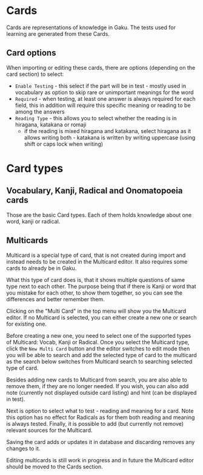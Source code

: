 # Cards
Cards are representations of knowledge in Gaku. The tests used for learning are generated from these Cards.

## Card options
When importing or editing these cards, there are options (depending on the card section) to select:
- `Enable Testing` - this select if the part will be in test - mostly used in vocabulary as option to skip rare or unimportant meanings for the word
- `Required` - when testing, at least one answer is always required for each field, this in addition will require this specific meaning or reading to be among the answers
- `Reading Type` - this allows you to select whether the reading is in hiragana, katakana or romaji
    - if the reading is mixed hiragana and katakana, select hiragana as it allows writing both - katakana is written by writing uppercase (using shift or caps lock when writing)

# Card types

## Vocabulary, Kanji, Radical and Onomatopoeia cards
Those are the basic Card types. Each of them holds knowledge about one word, kanji or radical.

## Multicards
Multicard is a special type of card, that is not created during import and instead needs to be created in the Multicard editor. It also requires some cards to already be in Gaku.

What this type of card does is, that it shows multiple questions of same type next to each other. The purpose being that if there is Kanji or word that you mistake for each other, to show them together, so you can see the differences and better remember them.

Clicking on the "Multi Card" in the top menu will show you the Multicard editor. If no Multicard is selected, you can either create a new one or search for existing one.

Before creating a new one, you need to select one of the supported types of Multicard: Vocab, Kanji or Radical. Once you select the Multicard type, click the `New Multi Card` button and the editor switches to edit mode then you will be able to search and add the selected type of card to the multicard as the search below switches from Multicard search to searching selected type of card.

Besides adding new cards to Multicard from search, you are also able to remove them, if they are no longer needed. If you wish, you can also add note (currently not displayed outside card listing) and hint (can be displayed in test).

Next is option to select what to test - reading and meaning for a card. Note this option has no effect for Radicals as for them both reading and meaning is always tested.
Finally, it is possible to add (but currently not remove) relevant sources for the Multicard.

Saving the card adds or updates it in database and discarding removes any changes to it.

Editing multicards is still work in progress and in future the Multicard editor should be moved to the Cards section.
